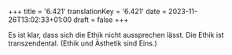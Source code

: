 +++
title = '6.421'
translationKey = '6.421'
date = 2023-11-26T13:02:33+01:00
draft = false
+++

Es ist klar, dass sich die Ethik nicht aussprechen lässt.
Die Ethik ist transzendental.
(Ethik und Ästhetik sind Eins.)
